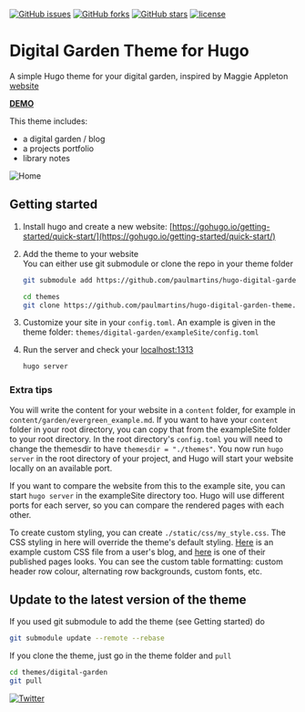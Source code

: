 [![GitHub issues](https://img.shields.io/github/issues/paulmartins/hugo-digital-garden-theme?style=flat-square&logo=appveyor)](https://github.com/paulmartins/hugo-digital-garden-theme/issues)
[![GitHub forks](https://img.shields.io/github/forks/paulmartins/hugo-digital-garden-theme?style=flat-square&logo=appveyor)](https://github.com/paulmartins/hugo-digital-garden-theme/network)
[![GitHub stars](https://img.shields.io/github/stars/paulmartins/hugo-digital-garden-theme?style=flat-square&logo=appveyor)](https://github.com/paulmartins/hugo-digital-garden-theme/stargazers)
[![license](https://img.shields.io/github/license/paulmartins/hugo-digital-garden-theme?style=flat-square&logo=appveyor)](https://github.com/paulmartins/hugo-digital-garden-theme/blob/main/LICENSE)


# Digital Garden Theme for Hugo

A simple Hugo theme for your digital garden, inspired by Maggie Appleton [website](https://maggieappleton.com/)

[**DEMO**](https://hugo-digital-garden-demo.netlify.app/)

This theme includes:
* a digital garden / blog
* a projects portfolio
* library notes

![Home](https://github.com/paulmartins/hugo-digital-garden-theme/blob/main/images/screenshot.png)


## Getting started

1. Install hugo and create a new website: [https://gohugo.io/getting-started/quick-start/](https://gohugo.io/getting-started/quick-start/)
2. Add the theme to your website  
You can either use git submodule or clone the repo in your theme folder

    ```bash
    git submodule add https://github.com/paulmartins/hugo-digital-garden-theme.git themes/digital-garden
    ```

    ```bash
    cd themes
    git clone https://github.com/paulmartins/hugo-digital-garden-theme.git
    ```

3. Customize your site in your `config.toml`. An example is given in the theme folder: `themes/digital-garden/exampleSite/config.toml`

4. Run the server and check your [localhost:1313](http://localhost:1313)
    ```bash
    hugo server
    ```

### Extra tips

You will write the content for your website in a `content` folder, for example in `content/garden/evergreen_example.md`. If you want to have your `content` folder in your root directory, you can copy that from the exampleSite folder to your root directory. In the root directory's `config.toml` you will need to  change the themesdir to have `themesdir = "./themes"`. You now run `hugo server` in the root directory of your project, and Hugo will start your website locally on an available port.

If you want to compare the website from this to the example site, you can start `hugo server` in the exampleSite directory too. Hugo will use different ports for each server, so you can compare the rendered pages with each other. 

To create custom styling, you can create `./static/css/my_style.css`. The CSS styling in here will override the theme's default styling. [Here](https://github.com/IdiosApps/IdiosApps.github.io/blob/main/static/css/my_style.css) is an example custom CSS file from a user's blog, and [here](https://idiosapps.github.io/garden/games-for-socials/) is one of their published pages looks. You can see the custom table formatting: custom header row colour, alternating row backgrounds, custom fonts, etc.

## Update to the latest version of the theme

If you used git submodule to add the theme (see Getting started) do

```bash
git submodule update --remote --rebase
```

If you clone the theme, just go in the theme folder and `pull`

```bash
cd themes/digital-garden
git pull
```


[![Twitter](https://img.shields.io/twitter/url?style=social&url=https%3A%2F%2Fgithub.com%2Fpaulmartins%2Fhugo-digital-garden-theme)](https://twitter.com/intent/tweet?text=Wow:&url=https%3A%2F%2Fgithub.com%2Fpaulmartins%2Fhugo-digital-garden-theme)